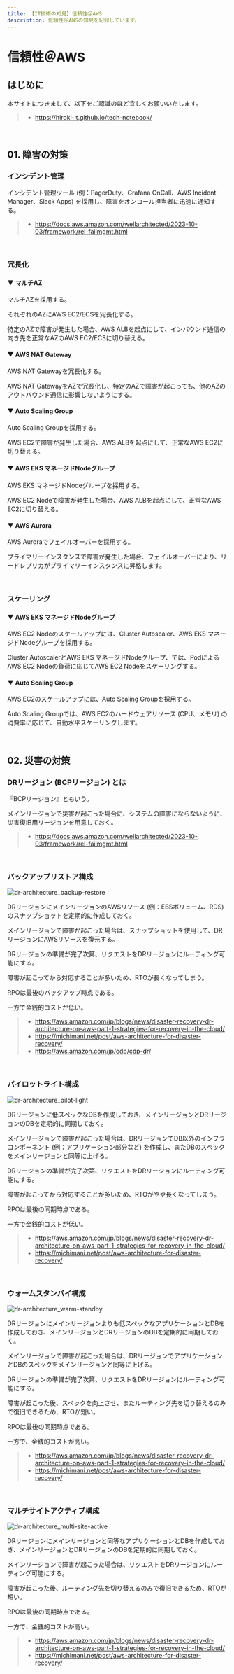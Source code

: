 ```yaml
---
title: 【IT技術の知見】信頼性＠AWS
description: 信頼性＠AWSの知見を記録しています。
---
```


# 信頼性＠AWS

## はじめに

本サイトにつきまして、以下をご認識のほど宜しくお願いいたします。

> - https://hiroki-it.github.io/tech-notebook/

<br>

## 01. 障害の対策

### インシデント管理

インシデント管理ツール (例：PagerDuty、Grafana OnCall、AWS Incident Manager、Slack Apps) を採用し、障害をオンコール担当者に迅速に通知する。

> - https://docs.aws.amazon.com/wellarchitected/2023-10-03/framework/rel-failmgmt.html

<br>

### 冗長化

#### ▼ マルチAZ

マルチAZを採用する。

それぞれのAZにAWS EC2/ECSを冗長化する。

特定のAZで障害が発生した場合、AWS ALBを起点にして、インバウンド通信の向き先を正常なAZのAWS EC2/ECSに切り替える。

#### ▼ AWS NAT Gateway

AWS NAT Gatewayを冗長化する。

AWS NAT GatewayをAZで冗長化し、特定のAZで障害が起こっても、他のAZのアウトバウンド通信に影響しないようにする。

#### ▼ Auto Scaling Group

Auto Scaling Groupを採用する。

AWS EC2で障害が発生した場合、AWS ALBを起点にして、正常なAWS EC2に切り替える。

#### ▼ AWS EKS マネージドNodeグループ

AWS EKS マネージドNodeグループを採用する。

AWS EC2 Nodeで障害が発生した場合、AWS ALBを起点にして、正常なAWS EC2に切り替える。

#### ▼ AWS Aurora

AWS Auroraでフェイルオーバーを採用する。

プライマリーインスタンスで障害が発生した場合、フェイルオーバーにより、リードレプリカがプライマリーインスタンスに昇格します。

<br>

### スケーリング

#### ▼ AWS EKS マネージドNodeグループ

AWS EC2 Nodeのスケールアップには、Cluster Autoscaler、AWS EKS マネージドNodeグループを採用する。

Cluster AutoscalerとAWS EKS マネージドNodeグループ、では、PodによるAWS EC2 Nodeの負荷に応じてAWS EC2 Nodeをスケーリングする。

#### ▼ Auto Scaling Group

AWS EC2のスケールアップには、Auto Scaling Groupを採用する。

Auto Scaling Groupでは、AWS EC2のハードウェアリソース (CPU、メモリ) の消費率に応じて、自動水平スケーリングします。

<br>

## 02. 災害の対策

### DRリージョン (BCPリージョン) とは

『BCPリージョン』ともいう。

メインリージョンで災害が起こった場合に、システムの障害にならないように、災害復旧用リージョンを用意しておく。

> - https://docs.aws.amazon.com/wellarchitected/2023-10-03/framework/rel-failmgmt.html

<br>

### バックアップリストア構成

![dr-architecture_backup-restore](https://raw.githubusercontent.com/hiroki-it/tech-notebook-images/master/images/dr-architecture_backup-restore.png)

DRリージョンにメインリージョンのAWSリソース (例：EBSボリューム、RDS) のスナップショットを定期的に作成しておく。

メインリージョンで障害が起こった場合は、スナップショットを使用して、DRリージョンにAWSリソースを復元する。

DRリージョンの準備が完了次第、リクエストをDRリージョンにルーティング可能にする。

障害が起こってから対応することが多いため、RTOが長くなってしまう。

RPOは最後のバックアップ時点である。

一方で金銭的コストが低い。

> - https://aws.amazon.com/jp/blogs/news/disaster-recovery-dr-architecture-on-aws-part-1-strategies-for-recovery-in-the-cloud/
> - https://michimani.net/post/aws-architecture-for-disaster-recovery/
> - https://aws.amazon.com/jp/cdp/cdp-dr/

<br>

### パイロットライト構成

![dr-architecture_pilot-light](https://raw.githubusercontent.com/hiroki-it/tech-notebook-images/master/images/dr-architecture_pilot-light.png)

DRリージョンに低スペックなDBを作成しておき、メインリージョンとDRリージョンのDBを定期的に同期しておく。

メインリージョンで障害が起こった場合は、DRリージョンでDB以外のインフラコンポーネント (例：アプリケーション部分など) を作成し、またDBのスペックをメインリージョンと同等に上げる。

DRリージョンの準備が完了次第、リクエストをDRリージョンにルーティング可能にする。

障害が起こってから対応することが多いため、RTOがやや長くなってしまう。

RPOは最後の同期時点である。

一方で金銭的コストが低い。

> - https://aws.amazon.com/jp/blogs/news/disaster-recovery-dr-architecture-on-aws-part-1-strategies-for-recovery-in-the-cloud/
> - https://michimani.net/post/aws-architecture-for-disaster-recovery/

<br>

### ウォームスタンバイ構成

![dr-architecture_warm-standby](https://raw.githubusercontent.com/hiroki-it/tech-notebook-images/master/images/dr-architecture_warm-standby.png)

DRリージョンにメインリージョンよりも低スペックなアプリケーションとDBを作成しておき、メインリージョンとDRリージョンのDBを定期的に同期しておく。

メインリージョンで障害が起こった場合は、DRリージョンでアプリケーションとDBのスペックをメインリージョンと同等に上げる。

DRリージョンの準備が完了次第、リクエストをDRリージョンにルーティング可能にする。

障害が起こった後、スペックを向上させ、またルーティング先を切り替えるのみで復旧できるため、RTOが短い。

RPOは最後の同期時点である。

一方で、金銭的コストが高い。

> - https://aws.amazon.com/jp/blogs/news/disaster-recovery-dr-architecture-on-aws-part-1-strategies-for-recovery-in-the-cloud/
> - https://michimani.net/post/aws-architecture-for-disaster-recovery/

<br>

### マルチサイトアクティブ構成

![dr-architecture_multi-site-active](https://raw.githubusercontent.com/hiroki-it/tech-notebook-images/master/images/dr-architecture_multi-site-active.png)

DRリージョンにメインリージョンと同等なアプリケーションとDBを作成しておき、メインリージョンとDRリージョンのDBを定期的に同期しておく。

メインリージョンで障害が起こった場合は、リクエストをDRリージョンにルーティング可能にする。

障害が起こった後、ルーティング先を切り替えるのみで復旧できるため、RTOが短い。

RPOは最後の同期時点である。

一方で、金銭的コストが高い。

> - https://aws.amazon.com/jp/blogs/news/disaster-recovery-dr-architecture-on-aws-part-1-strategies-for-recovery-in-the-cloud/
> - https://michimani.net/post/aws-architecture-for-disaster-recovery/

<br>
